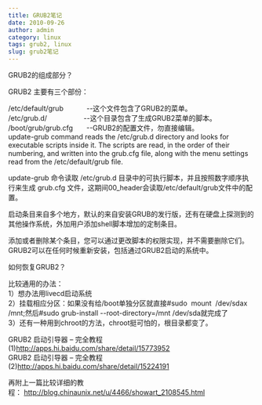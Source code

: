 ```yaml
---
title: GRUB2笔记
date: 2010-09-26
author: admin
category: linux
tags: grub2, linux
slug: grub2笔记
---
```


GRUB2的组成部分？

GRUB2 主要有三个部份：

/etc/default/grub            --这个文件包含了GRUB2的菜单。  
/etc/grub.d/                   --这个目录包含了生成GRUB2菜单的脚本。  
/boot/grub/grub.cfg       --GRUB2的配置文件，勿直接编辑。  
update-grub command reads the /etc/grub.d directory and looks for
executable scripts inside it. The scripts are read, in the order of
their numbering, and written into the grub.cfg file, along with the menu
settings read from the /etc/default/grub file.

update-grub 命令读取 /etc/grub.d
目录中的可执行脚本，并且按照数字顺序执行来生成 grub.cfg
文件，这期间00\_header会读取/etc/default/grub文件中的配置。

启动条目来自多个地方，默认的来自安装GRUB的发行版，还有在硬盘上探测到的其他操作系统，外加用户添加shell脚本增加的定制条目。

添加或者删除某个条目，您可以通过更改脚本的权限实现，并不需要删除它们。GRUB2可以在任何时候重新安装，包括通过GRUB2启动的系统中。

如何恢复GRUB2？

比较通用的办法：  
1）想办法用livecd启动系统  
2）挂载相应分区：如果没有给/boot单独分区就直接\#sudo  mount  /dev/sdax
/mnt;然后\#sudo grub-install --root-directory=/mnt /dev/sda就完成了  
3）还有一种用到chroot的方法，chroot挺可怕的，根目录都变了。

GRUB2 启动引导器 – 完全教程
(1)<http://apps.hi.baidu.com/share/detail/15773952>  
GRUB2 启动引导器 – 完全教程
(2)<http://apps.hi.baidu.com/share/detail/15224191>  

再附上一篇比较详细的教程： <http://blog.chinaunix.net/u/4466/showart_2108545.html>
